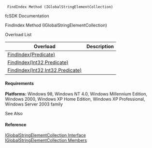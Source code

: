 ﻿     FindIndex Method (IGlobalStringElementCollection)                                                   

fcSDK Documentation

FindIndex Method (IGlobalStringElementCollection)

Overload List

| Overload | Description |
| --- | --- |
| [FindIndex(Predicate<IGlobalStringElement>)](fcSDK~FChoice.Foundation.Clarify.DataObjects.IGlobalStringElementCollection~FindIndex(Predicate{IGlobalStringElement}).md) |   |
| [FindIndex(Int32,Predicate<IGlobalStringElement>)](fcSDK~FChoice.Foundation.Clarify.DataObjects.IGlobalStringElementCollection~FindIndex(Int32,Predicate{IGlobalStringElement}).md) |   |
| [FindIndex(Int32,Int32,Predicate<IGlobalStringElement>)](fcSDK~FChoice.Foundation.Clarify.DataObjects.IGlobalStringElementCollection~FindIndex(Int32,Int32,Predicate{IGlobalStringElement}).md) |   |

#### Requirements

**Platforms:** Windows 98, Windows NT 4.0, Windows Millennium Edition, Windows 2000, Windows XP Home Edition, Windows XP Professional, Windows Server 2003 family

See Also

#### Reference

[IGlobalStringElementCollection Interface](fcSDK~FChoice.Foundation.Clarify.DataObjects.IGlobalStringElementCollection.md)  
[IGlobalStringElementCollection Members](fcSDK~FChoice.Foundation.Clarify.DataObjects.IGlobalStringElementCollection_members.md)